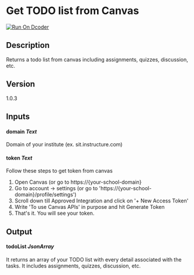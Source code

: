 # Get TODO list from Canvas
[![Run On Dcoder](https://static-content.dcoder.tech/dcoder-assets/run-on-dcoder.svg)](https://code.dcoder.tech/feed/block/61f04d0f89b3f19b9f7bb640)

## Description
Returns a todo list from canvas including assignments, quizzes, discussion, etc. 

## Version
1.0.3
## Inputs
#### **domain**  *Text*
Domain of your institute (ex. sit.instructure.com)
#### **token**  *Text*
Follow these steps to get token from canvas
1. Open Canvas (or go to https://{your-school-domain}
2. Go to account -> settings (or go to 'https://{your-school-domain}/profile/settings')
3. Scroll down till Approved Integration and click on '+ New Access Token'
4. Write 'To use Canvas APIs' in purpose and hit Generate Token
5. That's it. You will see your token. 

## Output
#### **todoList**  *JsonArray*
It returns an array of your TODO list with every detail associated with the tasks. It includes assignments, quizzes, discussion, etc. 

